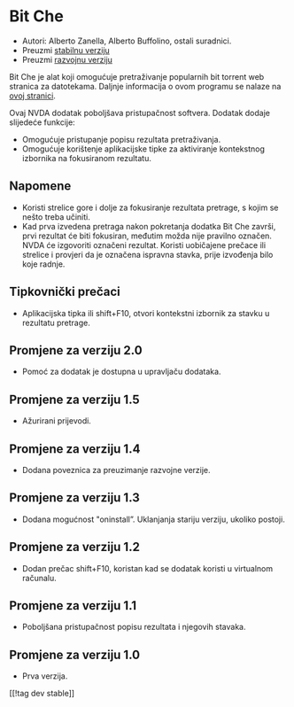 # Bit Che #
*   Autori: Alberto Zanella, Alberto Buffolino, ostali suradnici.
*   Preuzmi [stabilnu verziju][1]
*   Preuzmi [razvojnu verziju][3]

Bit Che je alat koji omogućuje pretraživanje popularnih bit torrent web
stranica za datotekama. Daljnje informacija o ovom programu se nalaze na
[ovoj stranici][2].

Ovaj NVDA dodatak poboljšava pristupačnost softvera. Dodatak dodaje
slijedeće funkcije:

*   Omogućuje pristupanje popisu rezultata pretraživanja.
*   Omogućuje korištenje aplikacijske tipke za aktiviranje kontekstnog
    izbornika na fokusiranom rezultatu.


## Napomene ##
*   Koristi strelice gore i dolje za fokusiranje rezultata pretrage, s kojim
    se nešto treba učiniti.
*   Kad prva izvedena pretraga nakon pokretanja dodatka Bit Che završi, prvi
    rezultat će biti fokusiran, međutim možda nije pravilno označen. NVDA će
    izgovoriti označeni rezultat. Koristi uobičajene prečace ili strelice i
    provjeri da je označena ispravna stavka, prije izvođenja bilo koje
    radnje.


## Tipkovnički prečaci ##
*   Aplikacijska tipka ili shift+F10, otvori kontekstni izbornik za stavku u
    rezultatu pretrage.


## Promjene za verziju 2.0 ##
*   Pomoć za dodatak je dostupna u upravljaču dodataka.

## Promjene za verziju 1.5 ##
*   Ažurirani prijevodi.

## Promjene za verziju 1.4 ##
*   Dodana poveznica za preuzimanje razvojne verzije.

## Promjene za verziju 1.3 ##
*   Dodana mogućnost "oninstall”. Uklanjanja stariju verziju, ukoliko
    postoji.

## Promjene za verziju 1.2 ##
*   Dodan prečac shift+F10, koristan kad se dodatak koristi u virtualnom
    računalu.

## Promjene za verziju 1.1 ##
*   Poboljšana pristupačnost popisu rezultata i njegovih stavaka.

## Promjene za verziju 1.0 ##
*   Prva verzija.

[[!tag dev stable]]

[1]: https://addons.nvda-project.org/files/get.php?file=bc

[2]: https://www.convivea.com

[3]: https://addons.nvda-project.org/files/get.php?file=bc-dev
